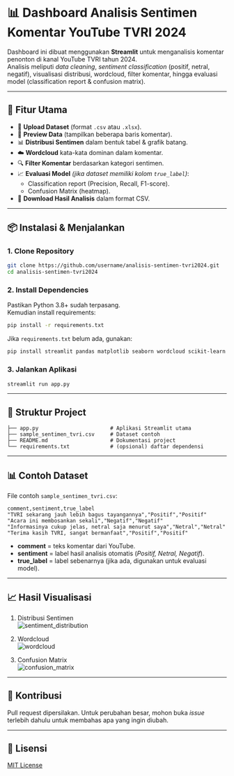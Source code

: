 # 📊 Dashboard Analisis Sentimen Komentar YouTube TVRI 2024

Dashboard ini dibuat menggunakan **Streamlit** untuk menganalisis komentar penonton di kanal YouTube TVRI tahun 2024.  
Analisis meliputi *data cleaning*, *sentiment classification* (positif, netral, negatif), visualisasi distribusi, wordcloud, filter komentar, hingga evaluasi model (classification report & confusion matrix).

---

## 🚀 Fitur Utama
- 📂 **Upload Dataset** (format `.csv` atau `.xlsx`).
- 👀 **Preview Data** (tampilkan beberapa baris komentar).
- 📊 **Distribusi Sentimen** dalam bentuk tabel & grafik batang.
- ☁️ **Wordcloud** kata-kata dominan dalam komentar.
- 🔍 **Filter Komentar** berdasarkan kategori sentimen.
- 📈 **Evaluasi Model** *(jika dataset memiliki kolom `true_label`)*:
  - Classification report (Precision, Recall, F1-score).
  - Confusion Matrix (heatmap).
- 💾 **Download Hasil Analisis** dalam format CSV.

---

## 📦 Instalasi & Menjalankan

### 1. Clone Repository
```bash
git clone https://github.com/username/analisis-sentimen-tvri2024.git
cd analisis-sentimen-tvri2024
```

### 2. Install Dependencies
Pastikan Python 3.8+ sudah terpasang.  
Kemudian install requirements:
```bash
pip install -r requirements.txt
```

Jika `requirements.txt` belum ada, gunakan:
```bash
pip install streamlit pandas matplotlib seaborn wordcloud scikit-learn openpyxl
```

### 3. Jalankan Aplikasi
```bash
streamlit run app.py
```

---

## 📂 Struktur Project
```
├── app.py                       # Aplikasi Streamlit utama
├── sample_sentimen_tvri.csv     # Dataset contoh
├── README.md                    # Dokumentasi project
└── requirements.txt             # (opsional) daftar dependensi
```

---

## 📊 Contoh Dataset
File contoh `sample_sentimen_tvri.csv`:

```csv
comment,sentiment,true_label
"TVRI sekarang jauh lebih bagus tayangannya","Positif","Positif"
"Acara ini membosankan sekali","Negatif","Negatif"
"Informasinya cukup jelas, netral saja menurut saya","Netral","Netral"
"Terima kasih TVRI, sangat bermanfaat","Positif","Positif"
```

- **comment** = teks komentar dari YouTube.  
- **sentiment** = label hasil analisis otomatis (*Positif, Netral, Negatif*).  
- **true_label** = label sebenarnya (jika ada, digunakan untuk evaluasi model).  

---

## 📈 Hasil Visualisasi
1. Distribusi Sentimen  
   ![sentiment_distribution](docs/sentiment_bar.png)

2. Wordcloud  
   ![wordcloud](docs/wordcloud.png)

3. Confusion Matrix  
   ![confusion_matrix](docs/confusion_matrix.png)

---

## 🤝 Kontribusi
Pull request dipersilakan. Untuk perubahan besar, mohon buka *issue* terlebih dahulu untuk membahas apa yang ingin diubah.

---

## 📜 Lisensi
[MIT License](LICENSE)
